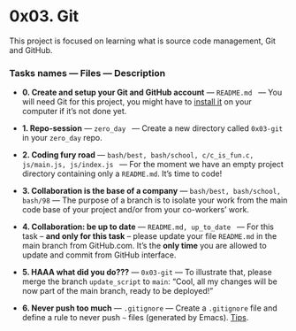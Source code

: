 # 0x03. Git

This project is focused on learning what is source code management, Git and GitHub.

### Tasks names — Files — Description

- **0. Create and setup your Git and GitHub account** — ``README.md `` — You will need Git for this project, you might have to [install it](https://intranet.hbtn.io/rltoken/n2SJyaVuu1tuhVgHSKw5Sg) on your computer if it’s not done yet.

- **1. Repo-session** — ``zero_day `` — Create a new directory called `0x03-git` in your `zero_day` repo.

- **2. Coding fury road** — ``bash/best, bash/school, c/c_is_fun.c, js/main.js, js/index.js `` — For the moment we have an empty project directory containing only a `README.md`. It’s time to code!

- **3. Collaboration is the base of a company** — ``bash/best, bash/school, bash/98`` — The purpose of a branch is to isolate your work from the main code base of your project and/or from your co-workers’ work.

- **4. Collaboration: be up to date** — ``README.md, up_to_date `` — For this task – **and only for this task** – please update your file `README.md` in the main branch from GitHub.com. It’s the **only time** you are allowed to update and commit from GitHub interface.

- **5. HAAA what did you do???** — ``0x03-git`` — To illustrate that, please merge the branch `update_script` to `main`: “Cool, all my changes will be now part of the main branch, ready to be deployed!”

- **6. Never push too much** — ``.gitignore`` — Create a `.gitignore` file and define a rule to never push `~` files (generated by Emacs). [Tips](https://intranet.hbtn.io/rltoken/0ANsyvhObT_TYAToY8-lbA).
